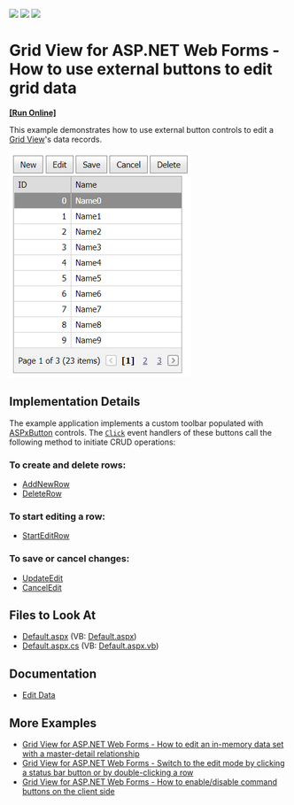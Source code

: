 <!-- default badges list -->
![](https://img.shields.io/endpoint?url=https://codecentral.devexpress.com/api/v1/VersionRange/128537632/13.1.5%2B)
[![](https://img.shields.io/badge/Open_in_DevExpress_Support_Center-FF7200?style=flat-square&logo=DevExpress&logoColor=white)](https://supportcenter.devexpress.com/ticket/details/E1522)
[![](https://img.shields.io/badge/📖_How_to_use_DevExpress_Examples-e9f6fc?style=flat-square)](https://docs.devexpress.com/GeneralInformation/403183)
<!-- default badges end -->
# Grid View for ASP.NET Web Forms - How to use external buttons to edit grid data
<!-- run online -->
**[[Run Online]](https://codecentral.devexpress.com/128537632/)**
<!-- run online end -->

This example demonstrates how to use external button controls to edit a [Grid View](https://docs.devexpress.com/AspNet/5823/components/grid-view)'s data records.

![Use External Buttons to Edit Grid Data](external-button-edits.png)

## Implementation Details

The example application implements a custom toolbar populated with [ASPxButton](https://docs.devexpress.com/AspNet/DevExpress.Web.ASPxButton) controls. The [`Click`](https://docs.devexpress.com/AspNet/DevExpress.Web.ASPxButton.Click) event handlers of these buttons call the following method to initiate CRUD operations:

### To create and delete rows:

- [AddNewRow](http://documentation.devexpress.com/#AspNet/DevExpressWebASPxGridViewScriptsASPxClientGridView_AddNewRowtopic)
- [DeleteRow](http://documentation.devexpress.com/#AspNet/DevExpressWebASPxGridViewScriptsASPxClientGridView_DeleteRowtopic)

### To start editing a row:

- [StartEditRow](http://documentation.devexpress.com/#AspNet/DevExpressWebASPxGridViewScriptsASPxClientGridView_StartEditRowtopic)

### To save or cancel changes:

- [UpdateEdit](http://documentation.devexpress.com/#AspNet/DevExpressWebASPxGridViewScriptsASPxClientGridView_UpdateEdittopic)
- [CancelEdit](http://documentation.devexpress.com/#AspNet/DevExpressWebASPxGridViewScriptsASPxClientGridView_CancelEdittopic)

## Files to Look At

* [Default.aspx](./CS/WebSite/Default.aspx) (VB: [Default.aspx](./VB/WebSite/Default.aspx))
* [Default.aspx.cs](./CS/WebSite/Default.aspx.cs) (VB: [Default.aspx.vb](./VB/WebSite/Default.aspx.vb))

## Documentation

- [Edit Data](https://docs.devexpress.com/AspNet/3712/components/grid-view/concepts/edit-data)

## More Examples

- [Grid View for ASP.NET Web Forms - How to edit an in-memory data set with a master-detail relationship](https://github.com/DevExpress-Examples/aspxgridview-edit-in-memory-dataset)
- [Grid View for ASP.NET Web Forms - Switch to the edit mode by clicking a status bar button or by double-clicking a row](https://github.com/DevExpress-Examples/switch-to-the-edit-mode-by-clicking-a-status-bar-button-or-by-double-clicking-a-row-e7)
- [Grid View for ASP.NET Web Forms - How to enable/disable command buttons on the client side](https://github.com/DevExpress-Examples/how-to-enable-disable-command-buttons-on-the-client-side-e2345)